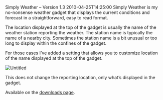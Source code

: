 Simply Weather – Version 1.3
2010-04-25T14:25:00
Simply Weather is my no-nonsense weather gadget that displays the current conditions and forecast in a straightforward, easy to read format.

The location displayed at the top of the gadget is usually the name of the weather station reporting the weather. The station name is typically the name of a nearby city. Sometimes the station name is a bit unusual or too long to display within the confines of the gadget.

For those cases I’ve added a setting that allows you to customize location of the name displayed at the top of the gadget.

![Untitled](/content/images/blog/SimplyWeatherVersion1.3_8C75/Untitled.jpg)

This does not change the reporting location, only what’s displayed in the gadget.

Available on the [downloads page](/downloads).
